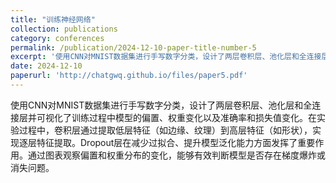 ```yaml
---
title: "训练神经网络"
collection: publications
category: conferences
permalink: /publication/2024-12-10-paper-title-number-5
excerpt: '使用CNN对MNIST数据集进行手写数字分类，设计了两层卷积层、池化层和全连接层并可视化了训练过程中模型的偏置、权重变化以及准确率和损失值变化.'
date: 2024-12-10
paperurl: 'http://chatgwq.github.io/files/paper5.pdf'
---
```


使用CNN对MNIST数据集进行手写数字分类，设计了两层卷积层、池化层和全连接层并可视化了训练过程中模型的偏置、权重变化以及准确率和损失值变化。在实验过程中，卷积层通过提取低层特征（如边缘、纹理）到高层特征（如形状），实现逐层特征提取。Dropout层在减少过拟合、提升模型泛化能力方面发挥了重要作用。通过图表观察偏置和权重分布的变化，能够有效判断模型是否存在梯度爆炸或消失问题。
